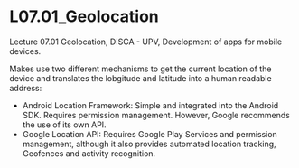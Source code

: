 # L07.01_Geolocation
Lecture 07.01 Geolocation, DISCA - UPV, Development of apps for mobile devices.

Makes use two different mechanisms to get the current location of the device and translates the lobgitude and latitude into a human readable address:
- Android Location Framework: Simple and integrated into the Android SDK. Requires permission management. However, Google recommends the use of its own API.
- Google Location API: Requires Google Play Services and permission management, although it also provides automated location tracking, Geofences and activity recognition.
